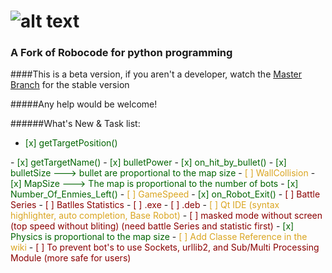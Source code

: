 ![alt text](https://github.com/turkishviking/Python-Robocode/blob/master/Python-Robocode/robotImages/robotTitre.png?raw=true "Python-Robocode")
===============
 


### A Fork of Robocode for python programming

####This is a beta version, if you aren't a developer, watch the [Master Branch](https://github.com/turkishviking/Python-Robocode/) for the stable version

#####Any help would be welcome!

######What's New & Task list:
<ul>
    <li><font color="darkgreen">    [x]  getTargetPosition()                                                                                              </font></li>
</ul>
    - <font color="darkgreen">    [x]  getTargetName()                                                                                                  </font>
    - <font color="darkgreen">    [x]  bulletPower                                                                                                      </font>
    - <font color="darkgreen">    [x]  on_hit_by_bullet()                                                                                               </font>
    - <font color="darkgreen">    [x]  bulletSize  ---> bullet are proportional to the map size                                                         </font>
    - <font color="goldenrod">    [ ]  WallCollision                                                                                                    </font>
    - <font color="darkgreen">    [x]  MapSize --->  The map is proportional to the number of bots                                                      </font>
    - <font color="darkgreen">    [x]  Number_Of_Enmies_Left()                                                                                          </font>
    - <font color="goldenrod">    [ ]  GameSpeed                                                                                                        </font>
    - <font color="darkgreen">    [x]  on_Robot_Exit()                                                                                                  </font>
    - <font color="darkred">      [ ]  Battle Series                                                                                                    </font>
    - <font color="darkred">      [ ]  Batlles Statistics                                                                                               </font>
    - <font color="darkred">      [ ]  .exe                                                                                                             </font>
    - <font color="darkred">      [ ]  .deb                                                                                                             </font>
    - <font color="goldenrod">    [ ]  Qt IDE (syntax highlighter, auto completion, Base Robot)                                                         </font>
    - <font color="darkred">      [ ]  masked mode without screen (top speed without bliting) (need battle Series and statistic first)                  </font>
    - <font color="darkgreen">    [x]  Physics is proportional to the map size                                                                          </font>
    - <font color="goldenrod">    [ ]  Add Classe Reference in the wiki                                                                                 </font>
    - <font color="darkred">      [ ]  To prevent bot's to use Sockets, urllib2, and Sub/Multi Processing Module (more safe for users)                  </font>



  




